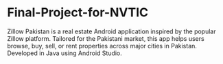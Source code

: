 # Final-Project-for-NVTIC
Zillow Pakistan is a real estate Android application inspired by the popular Zillow platform. Tailored for the Pakistani market, this app helps users browse, buy, sell, or rent properties across major cities in Pakistan. Developed in Java using Android Studio.
